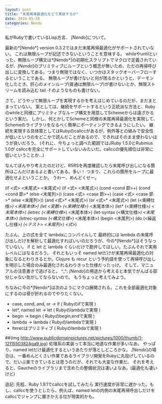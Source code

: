 ```yaml
---
layout: post
title: "末尾再帰最適化をどう実装するか"
date: 2010-05-28
categories: Nendo
---
```

私がRubyで書いているLisp方言、 *[Nendo*]について。

最新の*[Nendo*] version 0.3.2ではまだ末尾再帰最適化がサポートされていない。
これは無限ループが記述できないということを意味する。
whileやuntilといった、無限ループ構文は*[Nendo*]の初期化スクリプトでマクロで定義されているが、*[Nendo*]のプリミティブにループという概念が無いため、ただの再帰呼び出しに変換してある。つまり無限ではなく、いつかはスタックオーバーフローするということである。
無限ループが書けないと何が困るかというと、デーモン化したとき、肝心のメインループ(普通は無限ループ)が書けないとか、無限ストリームを読み込む tail -f のようなものも書けない。

さて、どうやって無限ループを実現するかを考えはじめているのだが、まだまとまっていない。
案としては、継続をサポートするという正統派な方法と、Rubyのwhileと同様にプリミティブなループ構文を用意してSchemeからは遠ざかるという案だ。
しかし、何とかしてSchemeと同様の末尾再帰最適化を実現して、Schemeのライブラリをなるべく簡単にポーティングできるようにしたい。
継続を実現する具体策としてはRubyのcallccがあるが、例外等との絡みで安全性が低いというのをどこかで読んだことがあるので、できればそのまま使わないほうが良いだろう。
(それに、今ちょっと調べた範囲ではJRuby 1.5.0とRubinius 1.0が callccを完全にサポートしていないみたいだ。callccの優先順位は非常に低いということか...)

なんてぼんやり考えたのだけど、R5RSを再度確認したら末尾呼び出しになる箇所はこんだけあるよと書いてある。多い！
つまり、これらの箇所をループに最適化せよということか。
うわー、めんどくせー。

 (if <式> <末尾式> <末尾式>) 
 (if <式> <末尾式>) 
 (cond <cond 節>+) 
 (cond <cond 節>* (else <末尾列>)) 
 (case <式> <case 節>+) 
 (case <式> <case 節>* (else <末尾列>)) 
 (and <式>* <末尾式>) 
 (or <式>* <末尾式>) 
 (let (<束縛仕様>*) <末尾本体>) 
 (let <変数> (<束縛仕様>*) <末尾本体>) 
 (let* (<束縛仕様>*) <末尾本体>) 
 (letrec (<束縛仕様>*) <末尾本体>) 
 (let-syntax (<構文仕様>*) <末尾本体>)
 (letrec-syntax (<構文仕様>*) <末尾本体>) 
 (begin <末尾列>) 
 (do (<繰返し仕様>*) 
   (<テスト> <末尾列>) 
  <式>*)

たぶん、上の式を全て lambdaにコンパイルして 最終的には lambda の末尾呼び出しだけを解析して最適化すればいいのだろうが、今の*[Nendo*]はそうなっていない。
if と let と lambda くらいだけで勘弁してほしい。たぶんそれで実用レベルにはなるだろう。
それともいっそ named letだけが末尾再帰最適化の対象になるとわりきるとか。Clojure も recur という予約語を使って再帰呼び出しを明示した場合のみ最適化されるわりきった仕様だったっけ。
そして、マニュアルの注意書きで逃げると。 ^_^;
*[Nendo*]の用途から考えると本気でがんばる部分じゃない気がしてならないので。
もうちょっと考えてみよう。

ちなみに今の*[Nendo*]は次のようにマクロ展開される。これを全部最適化対象にするのは骨が折れるのでやりたくない。
- case, cond, and, or → if ( Rubyのifで実現 )
- let*, named let → let ( Rubyのlambdaで実現 )
- begin → begin ( Rubyのbegin,endで実現 ) 
- lambda → lambda ( Rubyのlambdaで実現 )
- lterecはプリミティブ ( Rubyのlambdaで実現 )

 ##(img http://www.publicdomainpictures.net/pictures/1000/thumb/1-1211550382Aga9.jpg)
処理系の実装って本当に地道な作業が多いなあ。
やっぱり、named letだけ最適化するというあたりが落としどころかな。
*[Nendo*]の場合は、一番めんどくさい作業であるライブラリ開発をRubyに丸投げしているので、だいぶ楽できているとは思うのだが、それでも大変な作業だ。
それを考えると、Gaucheのライブラリまで含めたの整備状況は凄いよなあ。(最適化も凄いけど)

追記: 先程、Ruby 1.9.1でcallccを試してみたら 実行速度が非常に遅かった。もし、callccを使うとしたら、例えば、named letの内側の末尾再帰呼出しだけをcallccでジャンプに置きかえる位が現実的かも。
